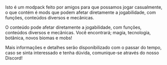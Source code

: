 Isto é um modpack feito por amigos para que possamos jogar casualmente, o que contém é mods que podem afetar diretamente a jogabilidade, com funções, conteúdos diversos e mecânicas.

O conteúdo pode afetar diretamente a jogabilidade, com funções, conteúdos diversos e mecânicas. Você encontrará; magia, tecnologia, botânica, novos biomas e mobs!

Mais informações e detalhes serão disponibilizado com o passar do tempo, caso se sinta interessado e tenha dúvida, comunique-se através do nosso Discord!
